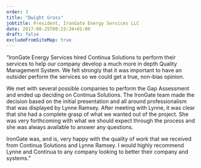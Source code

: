 ```yaml
---
order: 3
title: "Dwight Gross"
jobtitle: President, IronGate Energy Services LLC
date: 2017-08-25T08:23:34+01:00
draft: false
excludeFromSiteMap: true
---
```


“IronGate Energy Services hired Continua Solutions to perform their services to help our company develop a
much more in depth Quality Management System. We felt strongly that it was important to have an outsider
perform the services so we could get a true, non-bias opinion.

We met with several possible companies to perform the Gap Assessment and ended up deciding on
Continua Solutions. The IronGate team made the decision based on the initial presentation and all around
professionalism that was displayed by Lynne Ramsey. After meeting with Lynne, it was clear that she had a
complete grasp of what we wanted out of the project. She was very forthcoming with what we should expect
through the process and she was always available to answer any questions.

IronGate was, and is, very happy with the quality of work that we received from Continua Solutions and
Lynne Ramsey. I would highly recommend Lynne and Continua to any company looking to better their
company and systems.”